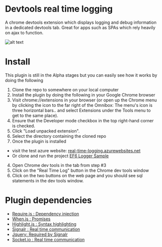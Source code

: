 Devtools real time logging
==========================

A chrome devtools extension which displays logging and debug information in a dedicated devtools tab. 
Great for apps such as SPAs which rely heavily on ajax to function.

![alt text](http://garvincasimir.files.wordpress.com/2014/01/real-time-plugin-e1390861476494.png "Plugin overview")

Install
==========================
This plugin is still in the Alpha stages but you can easily see how it works by doing the following

1. Clone the repo to somewhere on your local computer
2. Install the plugin by doing the following in your Google Chrome browser
  1. Visit chrome://extensions in your browser (or open up the Chrome menu by clicking the icon to the far right of the Omnibox: The menu's icon is three horizontal bars.. and select Extensions under the Tools menu to get to the same place).
  2. Ensure that the Developer mode checkbox in the top right-hand corner is checked.
  3. Click "Load unpacked extension".
  4. Select the directory containing the cloned repo
3. Once the plugin is installed 
  * visit the test azure website: [real-time-logging.azurewebsites.net](http://real-time-logging.azurewebsites.net/)
  * Or clone and run the project [EF6 Logger Sample](https://github.com/garvincasimir/EF6-Logger-Sample)
4. Open Chrome dev tools in the tab from step #3
5. Click on the "Real Time Log" button in the Chrome dev tools window
6. Click on the two buttons on the web page and you should see sql statements in the dev tools window.

Plugin dependencies
==========================
* [Require.js : Dependency injection](https://github.com/jrburke/requirejs)
* [When.js : Promises](https://github.com/cujojs/when)
* [Highlight.js : Syntax highlighting](http://highlightjs.org/)
* [Signalr : Real time communication](http://www.asp.net/signalr)
* [Jquery: Required by Signalr](http://jquery.com/)
* [Socket.io : Real time communication](http://socket.io/)



